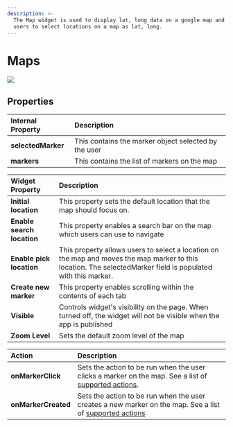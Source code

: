 ```yaml
---
description: >-
  The Map widget is used to display lat, long data on a google map and allow
  users to select locations on a map as lat, long.
---
```


# Maps

![](../.gitbook/assets/map.gif)

## Properties

| Internal Property | Description |
| :--- | :--- |
| **selectedMarker** | This contains the marker object selected by the user |
| **markers** | This contains the list of markers on the map |

| Widget Property | Description |
| :--- | :--- |
| **Initial location** | This property sets the default location that the map should focus on. |
| **Enable search location** | This property enables a search bar on the map which users can use to navigate |
| **Enable pick location** | This property allows users to select a location on the map and moves the map marker to this location. The selectedMarker field is populated with this marker. |
| **Create new marker** | This property enables scrolling within the contents of each tab |
| **Visible** | Controls widget's visibility on the page. When turned off, the widget will not be visible when the app is published |
| **Zoom Level** | Sets the default zoom level of the map |

| Action | Description |
| :--- | :--- |
| **onMarkerClick** | Sets the action to be run when the user clicks a marker on the map. See a list of [supported actions](../core-concepts/connecting-ui-and-logic/internal-functions.md). |
| **onMarkerCreated** | Sets the action to be run when the user creates a new marker on the map. See a list of [supported actions](../core-concepts/connecting-ui-and-logic/internal-functions.md) |

